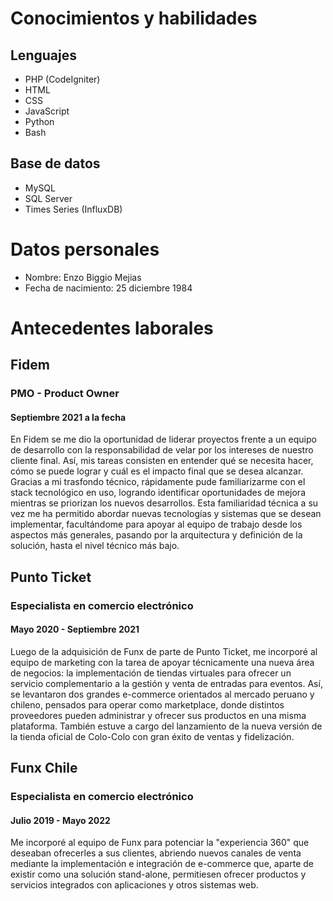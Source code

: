 # Conocimientos y habilidades

## Lenguajes

* PHP (CodeIgniter)
* HTML
* CSS
* JavaScript
* Python
* Bash

## Base de datos

* MySQL
* SQL Server
* Times Series (InfluxDB)

# Datos personales

* Nombre: Enzo Biggio Mejias
* Fecha de nacimiento: 25 diciembre 1984

# Antecedentes laborales

## Fidem

### PMO - Product Owner

#### Septiembre 2021 a la fecha

En Fidem se me dio la oportunidad de liderar proyectos frente a un equipo de desarrollo con la responsabilidad de velar por los intereses de nuestro cliente final. Así, mis tareas consisten en entender qué se necesita hacer, cómo se puede lograr y cuál es el impacto final que se desea alcanzar. Gracias a mi trasfondo técnico, rápidamente pude familiarizarme con el stack tecnológico en uso, logrando identificar oportunidades de mejora mientras se priorizan los nuevos desarrollos. Esta familiaridad técnica a su vez me ha permitido abordar nuevas tecnologías y sistemas que se desean implementar, facultándome para apoyar al equipo de trabajo desde los aspectos más generales, pasando por la arquitectura y definición de la solución, hasta el nivel técnico más bajo.

## Punto Ticket

### Especialista en comercio electrónico

#### Mayo 2020 - Septiembre 2021

Luego de la adquisición de Funx de parte de Punto Ticket, me incorporé al equipo de marketing con la tarea de apoyar técnicamente una nueva área de negocios: la implementación de tiendas virtuales para ofrecer un servicio complementario a la gestión y venta de entradas para eventos. Así, se levantaron dos grandes e-commerce orientados al mercado peruano y chileno, pensados para operar como marketplace, donde distintos proveedores pueden administrar y ofrecer sus productos en una misma plataforma. También estuve a cargo del lanzamiento de la nueva versión de la tienda oficial de Colo-Colo con gran éxito de ventas y fidelización.

## Funx Chile

### Especialista en comercio electrónico

#### Julio 2019 - Mayo 2022

Me incorporé al equipo de Funx para potenciar la "experiencia 360" que deseaban ofrecerles a sus clientes, abriendo nuevos canales de venta mediante la implementación e integración de e-commerce que, aparte de existir como una solución stand-alone, permitiesen ofrecer productos y servicios integrados con aplicaciones y otros sistemas web.